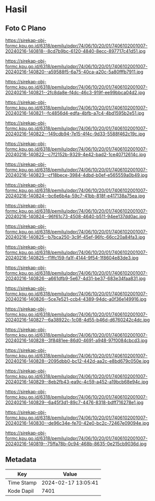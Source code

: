 # Hasil

## Foto C Plano

https://sirekap-obj-formc.kpu.go.id/6318/pemilu/pdpr/74/06/10/20/01/7406102001007-20240216-140818--8cd7b9bc-6120-4840-8ecc-897717c41d51.jpg

https://sirekap-obj-formc.kpu.go.id/6318/pemilu/pdpr/74/06/10/20/01/7406102001007-20240216-140820--a59588f5-6a75-40ca-a20c-5a80fffb7911.jpg

https://sirekap-obj-formc.kpu.go.id/6318/pemilu/pdpr/74/06/10/20/01/7406102001007-20240216-140821--2fc8da8e-f4dc-46c3-919f-ee99bbca04d2.jpg

https://sirekap-obj-formc.kpu.go.id/6318/pemilu/pdpr/74/06/10/20/01/7406102001007-20240216-140821--fc4856d4-edfa-4bfb-a7c4-4bd1595b2e51.jpg

https://sirekap-obj-formc.kpu.go.id/6318/pemilu/pdpr/74/06/10/20/01/7406102001007-20240216-140822--149cdb94-7e15-4f4c-9d33-5588f462c19c.jpg

https://sirekap-obj-formc.kpu.go.id/6318/pemilu/pdpr/74/06/10/20/01/7406102001007-20240216-140822--c7f2152b-9329-4e42-bad2-1ce40712614c.jpg

https://sirekap-obj-formc.kpu.go.id/6318/pemilu/pdpr/74/06/10/20/01/7406102001007-20240216-140823--cf18bece-3984-4dbd-b0ef-e565559a0b49.jpg

https://sirekap-obj-formc.kpu.go.id/6318/pemilu/pdpr/74/06/10/20/01/7406102001007-20240216-140824--bc6e6b4a-59c7-41bb-818f-e417138a75ea.jpg

https://sirekap-obj-formc.kpu.go.id/6318/pemilu/pdpr/74/06/10/20/01/7406102001007-20240216-140824--96f61c73-4508-4640-b511-94ee137dd0ac.jpg

https://sirekap-obj-formc.kpu.go.id/6318/pemilu/pdpr/74/06/10/20/01/7406102001007-20240216-140825--b7bca250-3c9f-45ef-96fc-66cc20a84fa3.jpg

https://sirekap-obj-formc.kpu.go.id/6318/pemilu/pdpr/74/06/10/20/01/7406102001007-20240216-140825--f1ffc159-fa1f-4144-9f54-1f8604e83de3.jpg

https://sirekap-obj-formc.kpu.go.id/6318/pemilu/pdpr/74/06/10/20/01/7406102001007-20240216-140826--a661dfb9-5e67-4d31-be37-683e34faa831.jpg

https://sirekap-obj-formc.kpu.go.id/6318/pemilu/pdpr/74/06/10/20/01/7406102001007-20240216-140826--5ce7e521-ccb4-4389-94dc-a0f36e149916.jpg

https://sirekap-obj-formc.kpu.go.id/6318/pemilu/pdpr/74/06/10/20/01/7406102001007-20240216-140827--6a38922c-1c08-4d55-b46d-d6760242c4dc.jpg

https://sirekap-obj-formc.kpu.go.id/6318/pemilu/pdpr/74/06/10/20/01/7406102001007-20240216-140828--3f8481ee-86d0-4691-a948-97f0084cbcd3.jpg

https://sirekap-obj-formc.kpu.go.id/6318/pemilu/pdpr/74/06/10/20/01/7406102001007-20240216-140828--2095dbb0-bc12-442d-aa2c-e8bd679c050e.jpg

https://sirekap-obj-formc.kpu.go.id/6318/pemilu/pdpr/74/06/10/20/01/7406102001007-20240216-140829--8eb2fb43-ea9c-4c59-a452-a19bcb68e94c.jpg

https://sirekap-obj-formc.kpu.go.id/6318/pemilu/pdpr/74/06/10/20/01/7406102001007-20240216-140829--6a45f3d1-89c7-4476-8318-bdff716278e1.jpg

https://sirekap-obj-formc.kpu.go.id/6318/pemilu/pdpr/74/06/10/20/01/7406102001007-20240216-140830--de96c34e-fe70-42e0-bc2c-72467e09094e.jpg

https://sirekap-obj-formc.kpu.go.id/6318/pemilu/pdpr/74/06/10/20/01/7406102001007-20240216-140819--75ffa78b-0c94-468b-8635-0e215cb9036d.jpg


## Metadata

| Key        | Value               |
| ---------- | ------------------- |
| Time Stamp | 2024-02-17 13:05:41 |
| Kode Dapil | 7401                |



